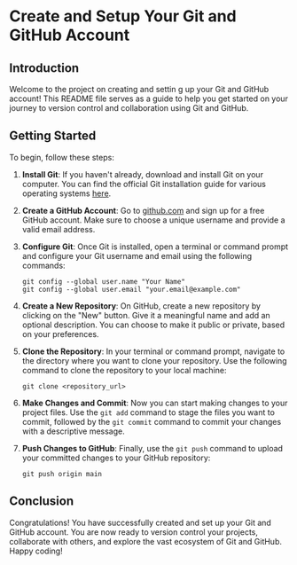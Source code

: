 # Create and Setup Your Git and GitHub Account

## Introduction
Welcome to the project on creating and settin g up your Git and GitHub account! This README file serves as a guide to help you get started on your journey to version control and collaboration using Git and GitHub.

## Getting Started
To begin, follow these steps:

1. **Install Git**: If you haven't already, download and install Git on your computer. You can find the official Git installation guide for various operating systems [here](https://git-scm.com/book/en/v2/Getting-Started-Installing-Git).

2. **Create a GitHub Account**: Go to [github.com](https://github.com) and sign up for a free GitHub account. Make sure to choose a unique username and provide a valid email address.

3. **Configure Git**: Once Git is installed, open a terminal or command prompt and configure your Git username and email using the following commands:
   ```
   git config --global user.name "Your Name"
   git config --global user.email "your.email@example.com"
   ```

4. **Create a New Repository**: On GitHub, create a new repository by clicking on the "New" button. Give it a meaningful name and add an optional description. You can choose to make it public or private, based on your preferences.

5. **Clone the Repository**: In your terminal or command prompt, navigate to the directory where you want to clone your repository. Use the following command to clone the repository to your local machine:
   ```
   git clone <repository_url>
   ```

6. **Make Changes and Commit**: Now you can start making changes to your project files. Use the `git add` command to stage the files you want to commit, followed by the `git commit` command to commit your changes with a descriptive message.

7. **Push Changes to GitHub**: Finally, use the `git push` command to upload your committed changes to your GitHub repository:
   ```
   git push origin main
   ```

## Conclusion
Congratulations! You have successfully created and set up your Git and GitHub account. You are now ready to version control your projects, collaborate with others, and explore the vast ecosystem of Git and GitHub. Happy coding!

